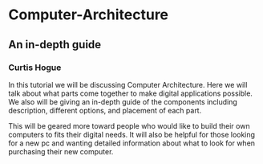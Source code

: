 # Computer-Architecture
## An in-depth guide

### Curtis Hogue

In this tutorial we will be discussing Computer Architecture. Here we will talk about what parts come together to make digital applications possible. We also will be giving an in-depth guide of the components including description, different options, and placement of each part.


This will be geared more toward people who would like to build their own computers to fits their digital needs. It will also be helpful for those looking for a new pc and wanting detailed information about what to look for when purchasing their new computer.

